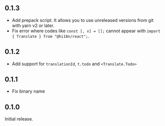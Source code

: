 ## 0.1.3

- Add prepack script. It allows you to use unreleased versions from git with yarn v2 or later.
- Fix error where codes like `const [, x] = [];` cannot appear with `import { Translate } from "@hi18n/react";`.

## 0.1.2

- Add support for `translationId`, `t.todo` and `<Translate.Todo>`

## 0.1.1

- Fix binary name

## 0.1.0

Initial release.
